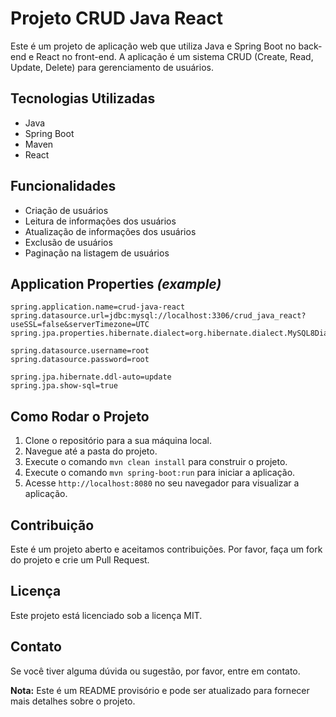 # Projeto CRUD Java React

Este é um projeto de aplicação web que utiliza Java e Spring Boot no back-end e React no front-end. A aplicação é um sistema CRUD (Create, Read, Update, Delete) para gerenciamento de usuários.

## Tecnologias Utilizadas

- Java
- Spring Boot
- Maven
- React

## Funcionalidades

- Criação de usuários
- Leitura de informações dos usuários
- Atualização de informações dos usuários
- Exclusão de usuários
- Paginação na listagem de usuários

## Application Properties ___(example)___

```properties
spring.application.name=crud-java-react
spring.datasource.url=jdbc:mysql://localhost:3306/crud_java_react?useSSL=false&serverTimezone=UTC
spring.jpa.properties.hibernate.dialect=org.hibernate.dialect.MySQL8Dialect

spring.datasource.username=root
spring.datasource.password=root

spring.jpa.hibernate.ddl-auto=update
spring.jpa.show-sql=true
```

## Como Rodar o Projeto

1. Clone o repositório para a sua máquina local.
2. Navegue até a pasta do projeto.
3. Execute o comando `mvn clean install` para construir o projeto.
4. Execute o comando `mvn spring-boot:run` para iniciar a aplicação.
5. Acesse `http://localhost:8080` no seu navegador para visualizar a aplicação.

## Contribuição

Este é um projeto aberto e aceitamos contribuições. Por favor, faça um fork do projeto e crie um Pull Request.

## Licença

Este projeto está licenciado sob a licença MIT.

## Contato

Se você tiver alguma dúvida ou sugestão, por favor, entre em contato.

**Nota:** Este é um README provisório e pode ser atualizado para fornecer mais detalhes sobre o projeto.
